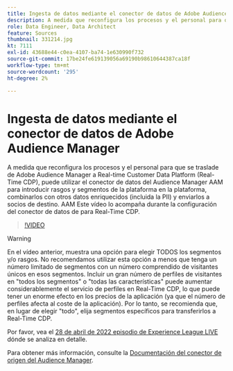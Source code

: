 ```yaml
---
title: Ingesta de datos mediante el conector de datos de Adobe Audience Manager
description: A medida que reconfigura los procesos y el personal para que se traslade de Adobe Audience Manager a Real-time Customer Data Platform, puede utilizar el conector de datos del Audience Manager AAM para incorporar características y segmentos de a la plataforma, combinarlos con otros datos enriquecidos (incluido PII) y enviarlos a socios de destino. AAM Este vídeo lo acompaña durante la configuración del conector de datos de la para Real-Time CDP.
role: Data Engineer, Data Architect
feature: Sources
thumbnail: 331214.jpg
kt: 7111
exl-id: 43688e44-c0ea-4107-ba74-1e630990f732
source-git-commit: 17be24fe619139056a69190b98610644387ca18f
workflow-type: tm+mt
source-wordcount: '295'
ht-degree: 2%

---
```


# Ingesta de datos mediante el conector de datos de Adobe Audience Manager

A medida que reconfigura los procesos y el personal para que se traslade de Adobe Audience Manager a Real-time Customer Data Platform (Real-Time CDP), puede utilizar el conector de datos del Audience Manager AAM para introducir rasgos y segmentos de la plataforma en la plataforma, combinarlos con otros datos enriquecidos (incluida la PII) y enviarlos a socios de destino. AAM Este vídeo lo acompaña durante la configuración del conector de datos de para Real-Time CDP.

>[!VIDEO](https://video.tv.adobe.com/v/331214/?quality=12&learn=on)

>[!WARNING]
>
>En el vídeo anterior, muestra una opción para elegir TODOS los segmentos y/o rasgos. No recomendamos utilizar esta opción a menos que tenga un número limitado de segmentos con un número comprendido de visitantes únicos en esos segmentos. Incluir un gran número de perfiles de visitantes en &quot;todos los segmentos&quot; o &quot;todas las características&quot; puede aumentar considerablemente el servicio de perfiles en Real-Time CDP, lo que puede tener un enorme efecto en los precios de la aplicación (ya que el número de perfiles afecta al coste de la aplicación). Por lo tanto, se recomienda que, en lugar de elegir &quot;todo&quot;, elija segmentos específicos para transferirlos a Real-Time CDP.
>
>Por favor, vea el [28 de abril de 2022 episodio de Experience League LIVE](https://experienceleague.adobe.com/docs/experience-league-live-events/events/episodes/exl-live-episode-04-28-22.html?lang=es) dónde se analiza en detalle.

Para obtener más información, consulte la [Documentación del conector de origen del Audience Manager](https://experienceleague.adobe.com/docs/experience-platform/sources/connectors/adobe-applications/audience-manager.html).

